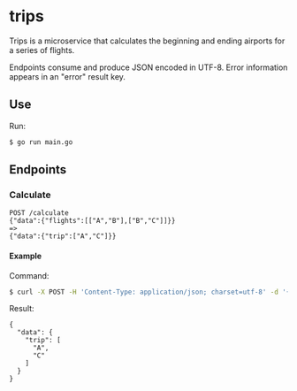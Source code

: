# trips

Trips is a microservice that calculates the beginning and ending airports for a series of flights.

Endpoints consume and produce JSON encoded in UTF-8.
Error information appears in an "error" result key.

## Use

Run:

```sh
$ go run main.go
```

## Endpoints

### Calculate

```
POST /calculate
{"data":{"flights":[["A","B"],["B","C"]]}}
=>
{"data":{"trip":["A","C"]}}
```

#### Example

Command:

```sh
$ curl -X POST -H 'Content-Type: application/json; charset=utf-8' -d '{"data":{"flights":[["A","B"],["B","C"]]}}' -s http://localhost:8080/calculate | jq
```

Result:

```
{
  "data": {
    "trip": [
      "A",
      "C"
    ]
  }
}
```
